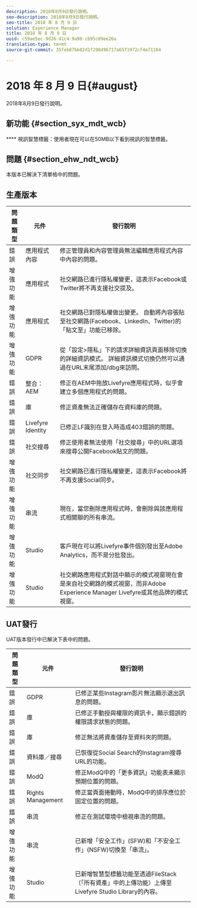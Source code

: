 ```yaml
---
description: 2018年8月9日發行說明。
seo-description: 2018年8月9日發行說明。
seo-title: 2018 年 8 月 9 日
solution: Experience Manager
title: 2018 年 8 月 9 日
uuid: c59ae5ec-9d26-41c4-9a98-cb95c89ee26a
translation-type: tm+mt
source-git-commit: 35feb87bb82d1f298496717a65f1972cf4e71104

---
```



# 2018 年 8 月 9 日{#august}

2018年8月9日發行說明。

## 新功能 {#section_syx_mdt_wcb}

**** 視訊智慧標籤：使用者現在可以在50MB以下看到視訊的智慧標籤。

## 問題 {#section_ehw_ndt_wcb}

本版本已解決下清單格中的問題。

## 生產版本

| **問題類型** | **元件** | **發行說明** |
|---|---|---|
| 錯誤 | 應用程式內容 | 修正管理員和內容管理員無法編輯應用程式內容中內容的問題。 |
| 增強功能 | 應用程式 | 社交網路已進行隱私權變更，這表示Facebook或Twitter將不再支援社交提及。 |
| 增強功能 | 應用程式 | 社交網路已對隱私權做出變更。 自動將內容張貼至社交網路(Facebook、LinkedIn、Twitter)的「貼文至」功能已移除。 |
| 增強功能 | GDPR | 從「設定&gt;隱私」下的請求詳細資訊頁面移除切換的詳細資訊模式。 詳細資訊模式切換仍然可以通過在URL末尾添加/dbg來訪問。 |
| 錯誤 | 整合：AEM | 修正在AEM中拖放Livefyre應用程式時，似乎會建立多個應用程式的問題。 |
| 錯誤 | 庫 | 修正資產無法正確儲存在資料庫的問題。 |
| 錯誤 | Livefyre Identity | 已修正LF識別在登入時造成403錯誤的問題。 |
| 錯誤 | 社交搜尋 | 修正使用者無法使用「社交搜尋」中的URL選項來搜尋公開Facebook貼文的問題。 |
| 增強功能 | 社交同步 | 社交網路已進行隱私權變更，這表示Facebook將不再支援Social同步。 |
| 增強功能 | 串流 | 現在，當您刪除應用程式時，會刪除與該應用程式相關聯的所有串流。 |
| 增強功能 | Studio | 客戶現在可以將Livefyre事件個別發出至Adobe Analytics，而不是分批發出。 |
| 增強功能 | Studio | 社交網路應用程式對話中顯示的模式視窗現在會是來自社交網路的模式視窗，而非Adobe Experience Manager Livefyre或其他品牌的模式視窗。 |

## UAT發行

UAT版本發行中已解決下表中的問題。

| **問題類型** | **元件** | **發行說明** |
|---|---|---|
| 錯誤 | GDPR | 已修正某些Instagram影片無法顯示退出訊息的問題。 |
| 錯誤 | 庫 | 已修正手動授與權限的資訊卡，顯示錯誤的權限請求狀態的問題。 |
| 錯誤 | 庫 | 修正無法將資產儲存至資料夾的問題。 |
| 錯誤 | 資料庫／搜尋 | 已恢復從Social Search的Instagram搜尋URL的功能。 |
| 錯誤 | ModQ | 修正ModQ中的「更多資訊」功能表未顯示預期位置的問題。 |
| 錯誤 | Rights Management | 修正當頁面捲動時，ModQ中的排序應位於固定位置的問題。 |
| 錯誤 | 串流 | 修正在測試環境中檢視串流的問題。 |
| 增強功能 | 串流 | 已新增「安全工作」(SFW)和「不安全工作」(NSFW)切換至「串流」。 |
| 增強功能 | Studio | 已新增智慧型標籤功能至透過FileStack（「所有資產」中的上傳功能）上傳至Livefyre Studio Library的內容。 |


